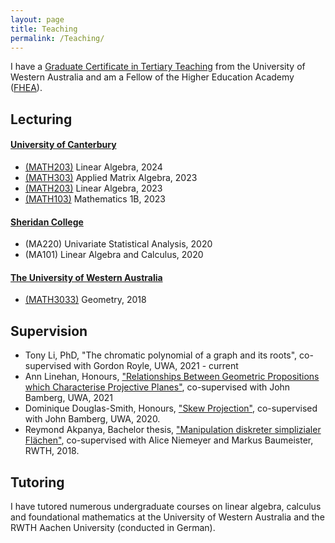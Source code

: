 ```yaml
---
layout: page
title: Teaching
permalink: /Teaching/
---
```


<!--- 
In 2020 I was admitted as a Fellow of the Higher Education Academy ([FHEA](https://www.advance-he.ac.uk/fellowship)) through the UWA Academy Fellowship Scheme. In 2021 I earned a [Graduate Certificate in Tertiary Teaching](https://www.uwa.edu.au/study/courses/graduate-certificate-in-tertiary-teaching) from UWA.
--->

I have a [Graduate Certificate in Tertiary Teaching](https://www.uwa.edu.au/study/courses/graduate-certificate-in-tertiary-teaching) from the University of Western Australia and am a Fellow of the Higher Education Academy ([FHEA](https://www.advance-he.ac.uk/fellowship)).

## Lecturing

#### [University of Canterbury](https://www.canterbury.ac.nz/)

- [(MATH203)](https://www.canterbury.ac.nz/courseinfo/GetCourseDetails.aspx?course=math203) Linear Algebra, 2024
- [(MATH303)](https://www.canterbury.ac.nz/courseinfo/GetCourseDetails.aspx?course=math303) Applied Matrix Algebra, 2023
- [(MATH203)](https://www.canterbury.ac.nz/courseinfo/GetCourseDetails.aspx?course=math203) Linear Algebra, 2023
- [(MATH103)](https://www.canterbury.ac.nz/courseinfo/GetCourseDetails.aspx?course=math103) Mathematics 1B, 2023

<!--- **Current** --->

#### [Sheridan College](https://www.sheridan.edu.au/)

- (MA220) Univariate Statistical Analysis, 2020
- (MA101) Linear Algebra and Calculus, 2020

#### [The University of Western Australia](http://www.uwa.edu.au/)

- [(MATH3033)](http://handbooks.uwa.edu.au/unitdetails?code=MATH3033 "MATH3033 Handbook") Geometry, 2018

<!---
You can view a supplementary video that I prepared for the unit on primal/dual conics and their Caley-Klein geometries below. In it I show how the Euclidean and hyperbolic geometries introduced in class are simply special cases of something more general.

<p style="text-align: center;">
<iframe width="560" height="315" src="https://www.youtube.com/embed/eyoTZJI2_2U?rel=0&amp;showinfo=0" frameborder="0" allow="accelerometer; autoplay; encrypted-media; gyroscope; picture-in-picture" allowfullscreen></iframe>
</p>
--->

<!---
In Trimester 1, 2020, I lectured two undergraduate units at [Sheridan College](https://www.sheridan.edu.au/):
- **Univariate Statistical Analysis** as part of the Bachelor of Business,
-  **Linear Algebra and Calculus** as part of the Diploma of Science.

I was responsible for developing both units, since they were new.


In Semester 2, 2018, I lectured two weeks of [**Geometry (MATH3033)**](http://handbooks.uwa.edu.au/unitdetails?code=MATH3033 "MATH3033 Handbook") for John Bamberg at the University of Western Australia. As this was a new unit in 2018, I was also responsible for writing and preparing the content of the 6 lectures that I delivered. 

You can view a supplementary video that I prepared for the unit on primal/dual conics and their Caley-Klein geometries below. In it I show how the Euclidean and hyperbolic geometries introduced in class are simply special cases of something more general.

<p style="text-align: center;">
<iframe width="560" height="315" src="https://www.youtube.com/embed/eyoTZJI2_2U?rel=0&amp;showinfo=0" frameborder="0" allow="accelerometer; autoplay; encrypted-media; gyroscope; picture-in-picture" allowfullscreen></iframe>
</p>
--->

## Supervision

- Tony Li, PhD, "The chromatic polynomial of a graph and its roots", co-supervised with Gordon Royle, UWA, 2021 - current
- Ann Linehan, Honours, ["Relationships Between Geometric Propositions which Characterise Projective Planes"](/assets/Ann_Linehan-Honours.pdf), co-supervised with John Bamberg, UWA, 2021
- Dominique Douglas-Smith, Honours, ["Skew Projection"](/assets/Dominique_Douglas-Smith-Honours.pdf), co-supervised with John Bamberg, UWA, 2020.
- Reymond Akpanya, Bachelor thesis, ["Manipulation diskreter simplizialer Flächen"](/assets/Reymond_Akpanya-Bachelorarbeit.pdf), co-supervised with Alice Niemeyer and Markus Baumeister, RWTH, 2018.

## Tutoring
I have tutored numerous undergraduate courses on linear algebra, calculus and foundational mathematics at the University of Western Australia and the RWTH Aachen University (conducted in German).

<!---
- **2019 S2:** Multivariable Calculus, Mathematical Theory and Methods, **UWA**.
- **2019 S1:** Multivariable Calculus, Mathematical Theory and Methods, Mathematics Fundamentals, **UWA**.
- **2018 S2:** Multivariable Calculus, Mathematical Theory and Methods, **UWA**.
- **2018 SS:** Maple-Praktikum für Lehramt, **RWTH** (in German).
- **2017 SS:** Lineare Algebra II, **RWTH** (in German).
- **2016 S2:** Mathematical Methods 1, Mathematics Foundations: Specialist, **UWA**.
- **2016 S1:** Mathematical Methods 1, Mathematics Foundations: Specialist,
Mathematics Foundations: Methods, **UWA**.
- **2015 S2:** Mathematical Methods 2, Mathematics Foundations: Specialist, **UWA**.
- **2015 S1:** Mathematical Methods 1, Mathematics Foundations: Methods, **UWA**.
- **2014 S2:** Introductory Mathematics Specialist, **UWA**.
--->


